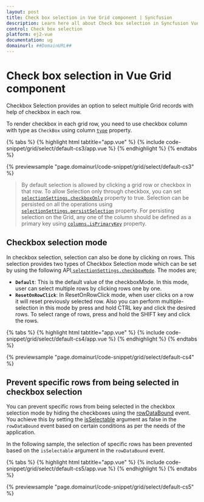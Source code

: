 ```yaml
---
layout: post
title: Check box selection in Vue Grid component | Syncfusion
description: Learn here all about Check box selection in Syncfusion Vue Grid component of Syncfusion Essential JS 2 and more.
control: Check box selection 
platform: ej2-vue
documentation: ug
domainurl: ##DomainURL##
---
```


# Check box selection in Vue Grid component

Checkbox Selection provides an option to select multiple Grid records with help of checkbox in each row.

To render checkbox in each grid row, you need to use checkbox column with type as `CheckBox` using column [`type`](https://ej2.syncfusion.com/vue/documentation/api/grid/column/#type) property.

{% tabs %}
{% highlight html tabtitle="app.vue" %}
{% include code-snippet/grid/select/default-cs3/app.vue %}
{% endhighlight %}
{% endtabs %}
        
{% previewsample "page.domainurl/code-snippet/grid/select/default-cs3" %}

> By default selection is allowed by clicking a grid row or checkbox in that row. To allow Selection only through checkbox, you can set [`selectionSettings.checkboxOnly`](https://ej2.syncfusion.com/vue/documentation/api/grid/selectionSettings/#checkboxonly) property to true.
> Selection can be persisted on all the operations using [`selectionSettings.persistSelection`](https://ej2.syncfusion.com/vue/documentation/api/grid/selectionSettings/#persistselection) property.
For persisting selection on the Grid, any one of the column should be defined as a primary key using [`columns.isPrimaryKey`](https://ej2.syncfusion.com/vue/documentation/api/grid/column/#isprimarykey) property.

## Checkbox selection mode

In checkbox selection, selection can also be done by clicking on rows. This selection provides two types of Checkbox Selection mode which can be set by using the following API,[`selectionSettings.checkboxMode`](https://ej2.syncfusion.com/vue/documentation/api/grid/selectionSettings/#checkboxmode). The modes are;

* **`Default`**: This is the default value of the checkboxMode. In this mode, user can select multiple rows by clicking rows one by one.
* **`ResetOnRowClick`**: In ResetOnRowClick mode, when user clicks on a row it will reset previously selected row. Also you can perform multiple-selection in this mode by press
and hold CTRL key and click the desired rows. To select range of rows, press and hold the SHIFT key and click the rows.

{% tabs %}
{% highlight html tabtitle="app.vue" %}
{% include code-snippet/grid/select/default-cs4/app.vue %}
{% endhighlight %}
{% endtabs %}
        
{% previewsample "page.domainurl/code-snippet/grid/select/default-cs4" %}

## Prevent specific rows from being selected in checkbox selection

You can prevent specific rows from being selected in the checkbox selection mode by hiding the checkboxes using the [rowDataBound](https://ej2.syncfusion.com/vue/documentation/api/grid/#rowdatabound) event. You achieve this by setting the [isSelectable](https://ej2.syncfusion.com/vue/documentation/api/grid/rowDataBoundEventArgs/#isselectable) argument as false in the `rowDataBound` event based on certain conditions as per the needs of the application.

In the following sample, the selection of specific rows has been prevented based on the `isSelectable` argument in the `rowDataBound` event.

{% tabs %}
{% highlight html tabtitle="app.vue" %}
{% include code-snippet/grid/select/default-cs5/app.vue %}
{% endhighlight %}
{% endtabs %}
        
{% previewsample "page.domainurl/code-snippet/grid/select/default-cs5" %}